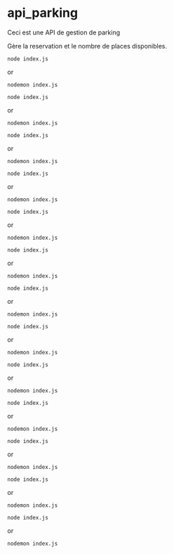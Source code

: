 # api_parking

Ceci est une API de gestion de parking

Gère la reservation et le nombre de places disponibles.


```nodejs
node index.js 
```
or
```nodejs
nodemon index.js
```


```nodejs
node index.js 
```
or
```nodejs
nodemon index.js
```


```nodejs
node index.js 
```
or
```nodejs
nodemon index.js
```


```nodejs
node index.js 
```
or
```nodejs
nodemon index.js
```


```nodejs
node index.js 
```
or
```nodejs
nodemon index.js
```


```nodejs
node index.js 
```
or
```nodejs
nodemon index.js
```


```nodejs
node index.js 
```
or
```nodejs
nodemon index.js
```


```nodejs
node index.js 
```
or
```nodejs
nodemon index.js
```


```nodejs
node index.js 
```
or
```nodejs
nodemon index.js
```


```nodejs
node index.js 
```
or
```nodejs
nodemon index.js
```


```nodejs
node index.js 
```
or
```nodejs
nodemon index.js
```


```nodejs
node index.js 
```
or
```nodejs
nodemon index.js
```


```nodejs
node index.js 
```
or
```nodejs
nodemon index.js
```


